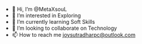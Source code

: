 - 👋 Hi, I’m @MetaXsouL
- 👀 I’m interested in Exploring
- 🌱 I’m currently learning Soft Skills
- 💞️ I’m looking to collaborate on Technology
- 📫 How to reach me joysutradharpc@outlook.com

<!---
MetaXsouL/MetaXsouL is a ✨ special ✨ repository because its `README.md` (this file) appears on your GitHub profile.
You can click the Preview link to take a look at your changes.
--->
